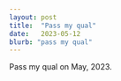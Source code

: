 ```yaml
---
layout: post
title:  "Pass my qual"
date:   2023-05-12
blurb: "pass my qual"
---
```


Pass my qual on May, 2023.
